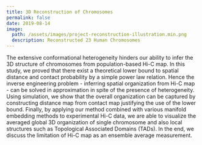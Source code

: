 ```yaml
---
title: 3D Reconstruction of Chromosomes
permalink: false
date: 2019-08-14
image:
  path: /assets/images/project-reconstruction-illustration.min.png
  description: Reconstructed 23 Human Chromosomes
---
```


The extensive conformational heterogeneity hinders our ability to infer the 3D structure of chromosomes from population-based Hi-C map. In this study, we proved that there exist a theoretical lower bound to spatial distance and contact probability by a simple power law relation. Hence the inverse engineering problem - inferring spatial organization from Hi-C map - can be solved in approximation in spite of the presence of heterogeneity. Using simulation, we show that the overall organization can be captured by constructing distance map from contact map justifying the use of the lower bound. Finally, by applying our method combined with various manifold embedding methods to experimental Hi-C data, we are able to visualize the averaged global 3D organization of single chromosome and also local structures such as Topological Associated Domains (TADs). In the end, we discuss the limitation of Hi-C map as an ensemble average measurement.

